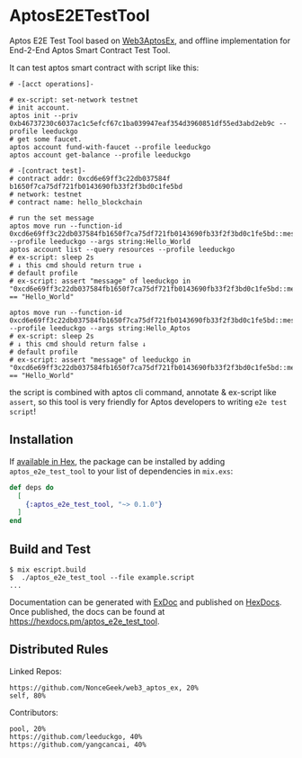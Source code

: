 # AptosE2ETestTool

Aptos E2E Test Tool based on [Web3AptosEx](https://github.com/NonceGeek/web3_aptos_ex), and offline implementation for End-2-End Aptos Smart Contract Test Tool.

It can test aptos smart contract with script like this:

```
# -[acct operations]-

# ex-script: set-network testnet
# init account.
aptos init --priv 0xb46737230c6037ac1c5efcf67c1ba039947eaf354d3960851df55ed3abd2eb9c --profile leeduckgo
# get some faucet.
aptos account fund-with-faucet --profile leeduckgo
aptos account get-balance --profile leeduckgo

# -[contract test]-
# contract addr: 0xcd6e69ff3c22db037584f b1650f7ca75df721fb0143690fb33f2f3bd0c1fe5bd
# network: testnet
# contract name: hello_blockchain

# run the set message
aptos move run --function-id 0xcd6e69ff3c22db037584fb1650f7ca75df721fb0143690fb33f2f3bd0c1fe5bd::message::set_message --profile leeduckgo --args string:Hello_World
aptos account list --query resources --profile leeduckgo
# ex-script: sleep 2s
# ↓ this cmd should return true ↓
# default profile
# ex-script: assert "message" of leeduckgo in "0xcd6e69ff3c22db037584fb1650f7ca75df721fb0143690fb33f2f3bd0c1fe5bd::message::MessageHolder" == "Hello_World"

aptos move run --function-id 0xcd6e69ff3c22db037584fb1650f7ca75df721fb0143690fb33f2f3bd0c1fe5bd::message::set_message  --profile leeduckgo --args string:Hello_Aptos
# ex-script: sleep 2s
# ↓ this cmd should return false ↓
# default profile
# ex-script: assert "message" of leeduckgo in "0xcd6e69ff3c22db037584fb1650f7ca75df721fb0143690fb33f2f3bd0c1fe5bd::message::MessageHolder" == "Hello_World"
```

the script is combined with aptos cli command, annotate & ex-script like `assert`,  so this tool is very friendly for Aptos developers to writing `e2e test script`! 

## Installation

If [available in Hex](https://hex.pm/docs/publish), the package can be installed
by adding `aptos_e2e_test_tool` to your list of dependencies in `mix.exs`:

```elixir
def deps do
  [
    {:aptos_e2e_test_tool, "~> 0.1.0"}
  ]
end
```
## Build and Test
```shell
$ mix escript.build
$  ./aptos_e2e_test_tool --file example.script
...
```
Documentation can be generated with [ExDoc](https://github.com/elixir-lang/ex_doc)
and published on [HexDocs](https://hexdocs.pm). Once published, the docs can
be found at <https://hexdocs.pm/aptos_e2e_test_tool>.

## Distributed Rules

<!-- distributed_rules -->

Linked Repos:

```
https://github.com/NonceGeek/web3_aptos_ex, 20%
self, 80%
```

Contributors:

```
pool, 20%
https://github.com/leeduckgo, 40%
https://github.com/yangcancai, 40%
```

<!-- / distributed_rules -->
